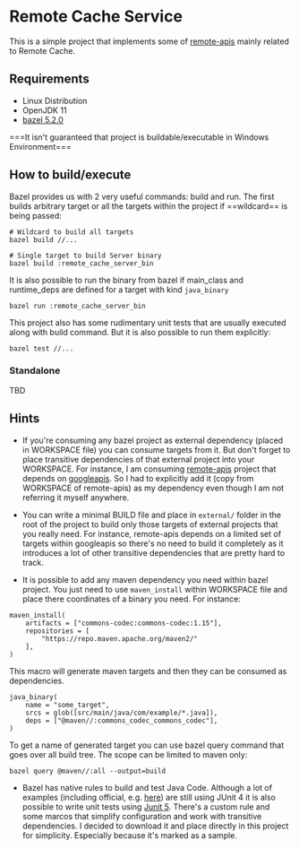 # Remote Cache Service

This is a simple project that implements some of [remote-apis](https://github.com/bazelbuild/remote-apis/blob/main/build/bazel/remote/execution/v2/remote_execution.proto)
mainly related to Remote Cache.

## Requirements

* Linux Distribution
* OpenJDK 11
* [bazel 5.2.0](https://docs.bazel.build/versions/main/install.html)

===It isn't guaranteed that project is buildable/executable in Windows Environment===

## How to build/execute
Bazel provides us with 2 very useful commands: build and run. The first builds arbitrary target
or all the targets within the project if ==wildcard== is being passed:
```
# Wildcard to build all targets
bazel build //...

# Single target to build Server binary
bazel build :remote_cache_server_bin
```
It is also possible to run the binary from bazel if main_class and runtime_deps are defined
for a target with kind `java_binary`
```
bazel run :remote_cache_server_bin
```

This project also has some rudimentary unit tests that are usually executed along with build command.
But it is also possible to run them explicitly:
```
bazel test //...
```

### Standalone
TBD

## Hints
- If you're consuming any bazel project as external dependency (placed in WORKSPACE file)
you can consume targets from it. But don't forget to place transitive
dependencies of that external project into your WORKSPACE. For instance,
I am consuming [remote-apis](https://github.com/bazelbuild/remote-apis/) project that
depends on [googleapis](https://github.com/googleapis/googleapis). So I had to explicitly
add it (copy from WORKSPACE of remote-apis) as my dependency even though I am not 
referring it myself anywhere.

- You can write a minimal BUILD file and place in `external/` folder in the root of the project to build only those targets 
of external projects that you really need. For instance, remote-apis depends on a limited set of targets within googleapis
so there's no need to build it completely as it introduces a lot of other transitive dependencies that are pretty hard 
to track.

- It is possible to add any maven dependency you need within bazel project. You just need to use `maven_install` within
WORKSPACE file and place there coordinates of a binary you need. For instance:
```
maven_install(
    artifacts = ["commons-codec:commons-codec:1.15"],
    repositories = [
        "https://repo.maven.apache.org/maven2/"
    ],
)
```
This macro will generate maven targets and then they can be consumed as dependencies. 
```
java_binary(
    name = "some_target",
    srcs = glob([src/main/java/com/example/*.java]),
    deps = ["@maven//:commons_codec_commons_codec"],
)
```
To get a name of generated target you can use bazel query command that goes
over all build tree. The scope can be limited to maven only:
```
bazel query @maven//:all --output=build
```

- Bazel has native rules to build and test Java Code. Although a lot of examples (including official, 
e.g. [here](https://github.com/grpc/grpc-java/tree/master/examples/src/test/java/io/grpc/examples))
are still using JUnit 4 it is also possible to write unit tests using [Junit 5](https://github.com/grpc/grpc-java/tree/master/examples/src/test/java/io/grpc/examples).
There's a custom rule and some marcos that simplify configuration and work with transitive dependencies.
I decided to download it and place directly in this project for simplicity. Especially because
it's marked as a sample.